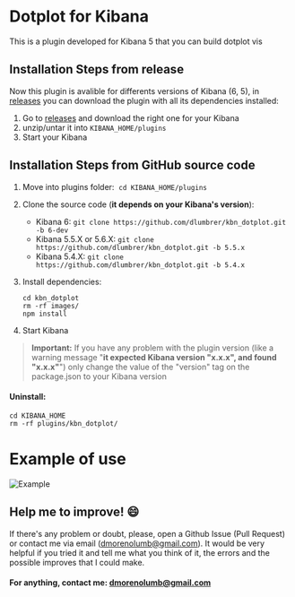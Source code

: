 # Dotplot for Kibana

This is a plugin developed for Kibana 5 that you can build dotplot vis


## Installation Steps from release

Now this plugin is avalible for differents versions of Kibana (6, 5), in [releases](https://github.com/dlumbrer/kbn_dotplot/releases "Go to releases!") you can download the plugin with all its dependencies installed:

1. Go to [releases](https://github.com/dlumbrer/kbn_dotplot/releases "Go to releases!") and download the right one for your Kibana
2. unzip/untar it into `KIBANA_HOME/plugins`
3. Start your Kibana


## Installation Steps from GitHub source code

1. Move into plugins folder:  `cd KIBANA_HOME/plugins`
2. Clone the source code (**it depends on your Kibana's version**):
    - Kibana 6: `git clone https://github.com/dlumbrer/kbn_dotplot.git -b 6-dev`
    - Kibana 5.5.X or 5.6.X: `git clone https://github.com/dlumbrer/kbn_dotplot.git -b 5.5.x`
    - Kibana 5.4.X: `git clone https://github.com/dlumbrer/kbn_dotplot.git -b 5.4.x`

3. Install dependencies:
      ```
      cd kbn_dotplot
      rm -rf images/
      npm install
      ```
4. Start Kibana

> **Important:** If you have any problem with the plugin version (like a warning message "**it expected Kibana version "x.x.x", and found "x.x.x"**") only change the value of the "version" tag on the package.json to your Kibana version


#### Uninstall:
```
cd KIBANA_HOME
rm -rf plugins/kbn_dotplot/
```


# Example of use

![Example](images/dotplotsample.png)


## Help me to improve! :smile:

If there's any problem or doubt, please, open a Github Issue (Pull Request) or contact me via email (dmorenolumb@gmail.com). It would be very helpful if you tried it and tell me what you think of it, the errors and the possible improves that I could make.


#### For anything, contact me: dmorenolumb@gmail.com
